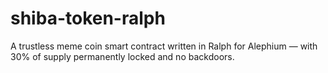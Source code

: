 # shiba-token-ralph
A trustless meme coin smart contract written in Ralph for Alephium — with 30% of supply permanently locked and no backdoors.
